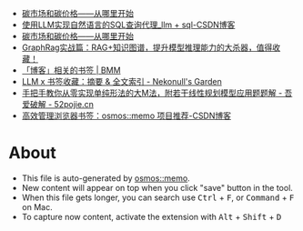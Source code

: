 - [碳市场和碳价格——从哪里开始](https://mp.weixin.qq.com/s/P5HCivmPG61zHNlbO3TK8w)
- [使用LLM实现自然语言的SQL查询代理_llm + sql-CSDN博客](https://blog.csdn.net/weixin_34452850/article/details/141677371)
- [碳市场和碳价格——从哪里开始](https://mp.weixin.qq.com/s/P5HCivmPG61zHNlbO3TK8w)
- [​GraphRag实战篇：RAG+知识图谱，提升模型推理能力的大杀器，值得收藏！](https://mp.weixin.qq.com/s/Nz-_V9EcwRd-S6J9FbRHOw)
- [「博客」相关的书签 | BMM](https://bmm.lccl.cc/tag/%E5%8D%9A%E5%AE%A2)
- [LLM x 书签收藏：摘要 & 全文索引 - Nekonull's Garden](https://nekonull.me/posts/llm_x_bookmark/)
- [手把手教你从零实现单纯形法的大M法，附若干线性规划模型应用题题解 - 吾爱破解 - 52pojie.cn](https://www.52pojie.cn/thread-1943754-1-1.html)
- [高效管理浏览器书签：osmos::memo 项目推荐-CSDN博客](https://blog.csdn.net/gitblog_00035/article/details/142240381)

# About

- This file is auto-generated by [osmos::memo](https://github.com/osmoscraft/osmosmemo).
- New content will appear on top when you click "save" button in the tool.
- When this file gets longer, you can search use <kbd>Ctrl</kbd> + <kbd>F</kbd>, or <kbd>Command</kbd> + <kbd>F</kbd> on Mac.
- To capture now content, activate the extension with <kbd>Alt</kbd> + <kbd>Shift</kbd> + <kbd>D</kbd>
